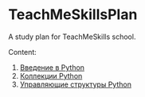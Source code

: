 # TeachMeSkillsPlan
A study plan for TeachMeSkills school.

Content:

1. [Введение в Python](./PythonIntroduction/README.md)
2. [Коллекции Python](./PythonCollections/README.md)
3. [Управляющие структуры Python](./ControlStructuresPython/README.md)